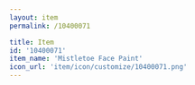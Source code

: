 ```yaml
---
layout: item
permalink: /10400071

title: Item
id: '10400071'
item_name: 'Mistletoe Face Paint'
icon_url: 'item/icon/customize/10400071.png'
---
```

